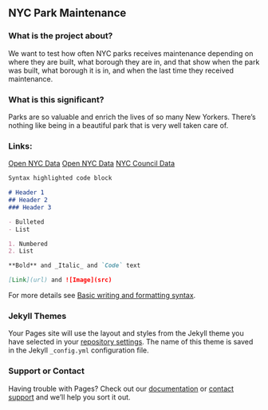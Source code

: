 ## NYC Park Maintenance

### What is the project about?

We want to test how often NYC parks receives maintenance depending on where they are built, what borough they are in, and that show when the park was built, what borough it is in, and when the last time they received maintenance.

### What is this significant?

Parks are so valuable and enrich the lives of so many New Yorkers. There’s nothing like being in a beautiful park that is very well taken care of.

### Links:
[Open NYC Data](https://data.cityofnewyork.us/City-Government/ARCHIVED-Parks-Properties/k2ya-ucmv)
[Open NYC Data](https://data.cityofnewyork.us/Recreation/Open-Space-Parks-/g84h-jbjm)
[NYC Council Data](https://council.nyc.gov/data/parks-in-nyc/)


```markdown
Syntax highlighted code block

# Header 1
## Header 2
### Header 3

- Bulleted
- List

1. Numbered
2. List

**Bold** and _Italic_ and `Code` text

[Link](url) and ![Image](src)
```

For more details see [Basic writing and formatting syntax](https://docs.github.com/en/github/writing-on-github/getting-started-with-writing-and-formatting-on-github/basic-writing-and-formatting-syntax).

### Jekyll Themes

Your Pages site will use the layout and styles from the Jekyll theme you have selected in your [repository settings](https://github.com/samgus/samgus.github.io/settings/pages). The name of this theme is saved in the Jekyll `_config.yml` configuration file.

### Support or Contact

Having trouble with Pages? Check out our [documentation](https://docs.github.com/categories/github-pages-basics/) or [contact support](https://support.github.com/contact) and we’ll help you sort it out.
